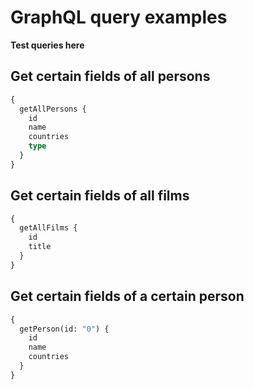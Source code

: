 # GraphQL query examples

**Test queries here**

## Get certain fields of all persons

```graphql
{
  getAllPersons {
    id
    name
    countries
    type
  }
}
```

## Get certain fields of all films

```graphql
{
  getAllFilms {
    id
    title
  }
}
```

## Get certain fields of a certain person

```graphql
{
  getPerson(id: "0") {
    id
    name
    countries
  }
}
```